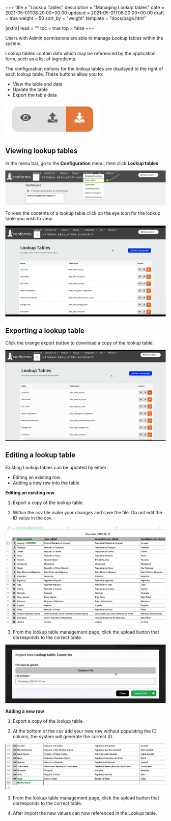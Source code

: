 +++
title = "Lookup Tables"
description = "Managing Lookup tables"
date = 2021-05-01T08:20:00+00:00
updated = 2021-05-01T08:20:00+00:00
draft = true
weight = 50
sort_by = "weight"
template = "docs/page.html"

[extra]
lead = ""
toc = true
top = false
+++

Users with Admin permissions are able to manage Lookup tables within the system. 

Lookup tables contain data which may be referenced by the application form, such as a list of ingredients. 

The configuration options for the lookup tables are displayed to the right of each lookup table. These buttons allow you to:
- View the table and data
- Update the table
- Export the table data

![conif buttons](/docs/about/demo/buttons1.png)


## Viewing lookup tables

In the menu bar, go to the **Configuration** menu, then click **Lookup tables**

![Lookup table menu](/docs/about/demo/lookup1.png)


To view the contents of a lookup table click on the eye icon for the lookup table you wish to view. 

![Lookup tables](/docs/about/demo/lookupgif.gif)


## Exporting a lookup table

Click the orange export button to download a copy of the lookup table. 

![Lookup tables](/docs/about/demo/Lookuptable.gif)


## Editing a lookup table

Existing Lookup tables can be updated by either:
- Editing an existing row
- Adding a new row into the table

**Editing an existing row**

1. Export a copy of the lookup table. 

2. Within the csv file make your changes and save the file. Do not edit the ID value in the csv.

![Edit value](/docs/about/demo/editlook.png)

3. From the lookup table management page, click the upload button that corresponds to the correct table. 

![export](/docs/about/demo/export.gif)

**Adding a new row**

1. Export a copy of the lookup table. 

2. At the bottom of the csv add your new row without populating the ID column, the system will generate the correct ID. 

![add new row](/docs/about/demo/addnew.png)

3. From the lookup table management page, click the upload button that corresponds to the correct table. 

4. After import the new values can now referenced in the Lookup table. 










